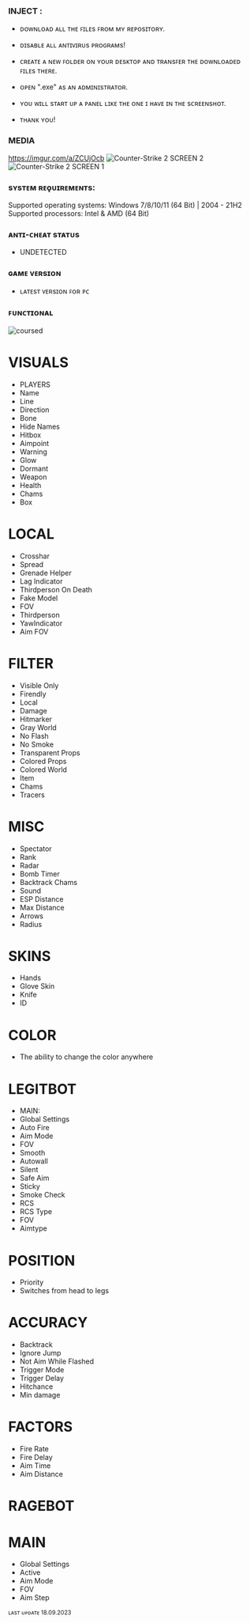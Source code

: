 ### INJECT :

- ᴅᴏᴡɴʟᴏᴀᴅ ᴀʟʟ ᴛʜᴇ ꜰɪʟᴇs ꜰʀᴏᴍ ᴍʏ ʀᴇᴘᴏsɪᴛᴏʀʏ.
- ᴅɪsᴀʙʟᴇ ᴀʟʟ ᴀɴᴛɪᴠɪʀᴜs ᴘʀᴏɢʀᴀᴍs!
- ᴄʀᴇᴀᴛᴇ ᴀ ɴᴇᴡ ꜰᴏʟᴅᴇʀ ᴏɴ ʏᴏᴜʀ ᴅᴇsᴋᴛᴏᴘ ᴀɴᴅ ᴛʀᴀɴsꜰᴇʀ ᴛʜᴇ ᴅᴏᴡɴʟᴏᴀᴅᴇᴅ ꜰɪʟᴇs ᴛʜᴇʀᴇ.
- ᴏᴘᴇɴ ".exe" ᴀs ᴀɴ ᴀᴅᴍɪɴɪsᴛʀᴀᴛᴏʀ.
- ʏᴏᴜ ᴡɪʟʟ sᴛᴀʀᴛ ᴜᴘ ᴀ ᴘᴀɴᴇʟ ʟɪᴋᴇ ᴛʜᴇ ᴏɴᴇ ɪ ʜᴀᴠᴇ ɪɴ ᴛʜᴇ sᴄʀᴇᴇɴsʜᴏᴛ.

- ᴛʜᴀɴᴋ ʏᴏᴜ!

### MEDIA 


https://imgur.com/a/ZCUjOcb
![Counter-Strike 2 SCREEN 2  ](https://github.com/geving111/TEST/assets/124738347/76bd50cd-631c-4f44-965b-114bf4fe1146)
![Counter-Strike 2 SCREEN 1](https://github.com/geving111/TEST/assets/124738347/15d9d7f1-4cdf-46d7-9ae4-807eff4f8061)






### sʏsᴛᴇᴍ ʀᴇǫᴜɪʀᴇᴍᴇɴᴛs:

Supported operating systems: Windows 7/8/10/11 (64 Bit) | 2004 - 21H2
Supported processors: Intel & AMD (64 Bit) 


### ᴀɴᴛɪ-ᴄʜᴇᴀᴛ sᴛᴀᴛᴜs
- UNDETECTED

### ɢᴀᴍᴇ ᴠᴇʀsɪᴏɴ
- ʟᴀᴛᴇsᴛ ᴠᴇʀsɪᴏɴ ꜰᴏʀ ᴘᴄ

### ꜰᴜɴᴄᴛɪᴏɴᴀʟ

![coursed](https://github.com/geving111/TEST/assets/124738347/8bcd43ae-b65f-45c1-97ed-b8308f5463c2)

# VISUALS

- PLAYERS
- Name
- Line
- Direction
- Bone
- Hide Names
- Hitbox
- Aimpoint
- Warning
- Glow
- Dormant
- Weapon
- Health
- Chams
- Box

# LOCAL

- Crosshar
- Spread
- Grenade Helper
- Lag Indicator
- Thirdperson On Death
- Fake Model
- FOV
- Thirdperson
- YawIndicator
- Aim FOV

# FILTER

- Visible Only
- Firendly
- Local
- Damage
- Hitmarker
- Gray World
- No Flash
- No Smoke
- Transparent Props
- Colored Props
- Colored World
- Item
- Chams
- Tracers

# MISC

- Spectator
- Rank
- Radar
- Bomb Timer
- Backtrack Chams
- Sound
- ESP Distance
- Max Distance
- Arrows
- Radius

# SKINS

- Hands
- Glove Skin
- Knife
- ID 

# COLOR

- The ability to change the color anywhere

# LEGITBOT

- MAIN:
- Global Settings
- Auto Fire
- Aim Mode
- FOV
- Smooth
- Autowall
- Silent
- Safe Aim
- Sticky
- Smoke Check
- RCS
- RCS Type
- FOV
- Aimtype

# POSITION

- Priority
- Switches from head to legs


# ACCURACY

- Backtrack
- Ignore Jump
- Not Aim While Flashed
- Trigger Mode
- Trigger Delay
- Hitchance
- Min damage

# FACTORS

- Fire Rate
- Fire Delay
- Aim Time
- Aim Distance

# RAGEBOT

# MAIN

- Global Settings
- Active
- Aim Mode
- FOV
- Aim Step



<sub>ʟᴀsᴛ ᴜᴘᴅᴀᴛᴇ 18.09.2023</sub>
